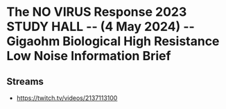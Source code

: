 # The NO VIRUS Response 2023 STUDY HALL -- (4 May 2024) -- Gigaohm Biological High Resistance Low Noise Information Brief

## Streams
- https://twitch.tv/videos/2137113100

